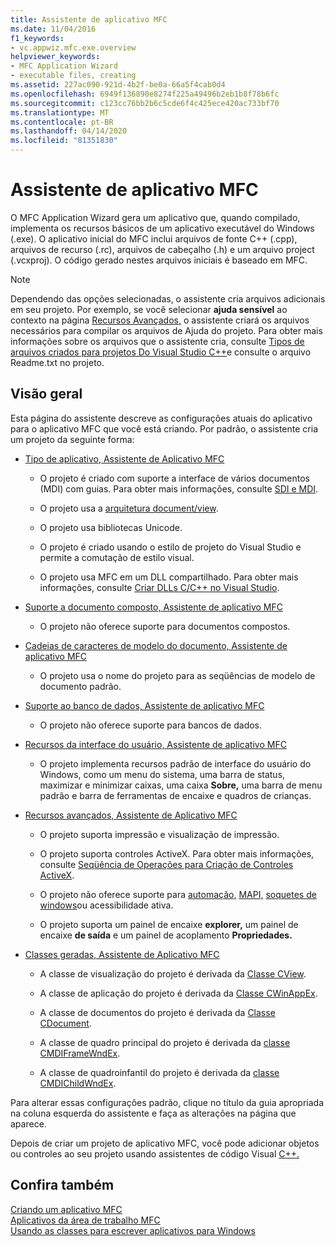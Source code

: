 ```yaml
---
title: Assistente de aplicativo MFC
ms.date: 11/04/2016
f1_keywords:
- vc.appwiz.mfc.exe.overview
helpviewer_keywords:
- MFC Application Wizard
- executable files, creating
ms.assetid: 227ac090-921d-4b2f-be0a-66a5f4cab0d4
ms.openlocfilehash: 6949f136890e8274f225a49496b2eb1b8f78b6fc
ms.sourcegitcommit: c123cc76bb2b6c5cde6f4c425ece420ac733bf70
ms.translationtype: MT
ms.contentlocale: pt-BR
ms.lasthandoff: 04/14/2020
ms.locfileid: "81351830"
---
```

# <a name="mfc-application-wizard"></a>Assistente de aplicativo MFC

O MFC Application Wizard gera um aplicativo que, quando compilado, implementa os recursos básicos de um aplicativo executável do Windows (.exe). O aplicativo inicial do MFC inclui arquivos de fonte C++ (.cpp), arquivos de recurso (.rc), arquivos de cabeçalho (.h) e um arquivo project (.vcxproj). O código gerado nestes arquivos iniciais é baseado em MFC.

> [!NOTE]
> Dependendo das opções selecionadas, o assistente cria arquivos adicionais em seu projeto. Por exemplo, se você selecionar **ajuda sensível** ao contexto na página [Recursos Avançados,](../../mfc/reference/advanced-features-mfc-application-wizard.md) o assistente criará os arquivos necessários para compilar os arquivos de Ajuda do projeto. Para obter mais informações sobre os arquivos que o assistente cria, consulte [Tipos de arquivos criados para projetos Do Visual Studio C++](../../build/reference/file-types-created-for-visual-cpp-projects.md)e consulte o arquivo Readme.txt no projeto.

## <a name="overview"></a>Visão geral

Esta página do assistente descreve as configurações atuais do aplicativo para o aplicativo MFC que você está criando. Por padrão, o assistente cria um projeto da seguinte forma:

- [Tipo de aplicativo, Assistente de Aplicativo MFC](../../mfc/reference/application-type-mfc-application-wizard.md)

  - O projeto é criado com suporte a interface de vários documentos (MDI) com guias. Para obter mais informações, consulte [SDI e MDI](../../mfc/sdi-and-mdi.md).

  - O projeto usa a [arquitetura document/view](../../mfc/document-view-architecture.md).

  - O projeto usa bibliotecas Unicode.

  - O projeto é criado usando o estilo de projeto do Visual Studio e permite a comutação de estilo visual.

  - O projeto usa MFC em um DLL compartilhado. Para obter mais informações, consulte [Criar DLLs C/C++ no Visual Studio](../../build/dlls-in-visual-cpp.md).

- [Suporte a documento composto, Assistente de aplicativo MFC](../../mfc/reference/compound-document-support-mfc-application-wizard.md)

  - O projeto não oferece suporte para documentos compostos.

- [Cadeias de caracteres de modelo do documento, Assistente de aplicativo MFC](../../mfc/reference/document-template-strings-mfc-application-wizard.md)

  - O projeto usa o nome do projeto para as seqüências de modelo de documento padrão.

- [Suporte ao banco de dados, Assistente de aplicativo MFC](../../mfc/reference/database-support-mfc-application-wizard.md)

  - O projeto não oferece suporte para bancos de dados.

- [Recursos da interface do usuário, Assistente de aplicativo MFC](../../mfc/reference/user-interface-features-mfc-application-wizard.md)

  - O projeto implementa recursos padrão de interface do usuário do Windows, como um menu do sistema, uma barra de status, maximizar e minimizar caixas, uma caixa **Sobre,** uma barra de menu padrão e barra de ferramentas de encaixe e quadros de crianças.

- [Recursos avançados, Assistente de Aplicativo MFC](../../mfc/reference/advanced-features-mfc-application-wizard.md)

  - O projeto suporta impressão e visualização de impressão.

  - O projeto suporta controles ActiveX. Para obter mais informações, consulte [Seqüência de Operações para Criação de Controles ActiveX](../../mfc/sequence-of-operations-for-creating-activex-controls.md).

  - O projeto não oferece suporte para [automação,](../../mfc/automation.md) [MAPI,](../../mfc/mapi-support-in-mfc.md) [soquetes de windows](../../mfc/windows-sockets-in-mfc.md)ou acessibilidade ativa.

  - O projeto suporta um painel de encaixe **explorer,** um painel de encaixe **de saída** e um painel de acoplamento **Propriedades.**

- [Classes geradas, Assistente de Aplicativo MFC](../../mfc/reference/generated-classes-mfc-application-wizard.md)

  - A classe de visualização do projeto é derivada da [Classe CView](../../mfc/reference/cview-class.md).

  - A classe de aplicação do projeto é derivada da [Classe CWinAppEx](../../mfc/reference/cwinappex-class.md).

  - A classe de documentos do projeto é derivada da [Classe CDocument](../../mfc/reference/cdocument-class.md).

  - A classe de quadro principal do projeto é derivada da [classe CMDIFrameWndEx](../../mfc/reference/cmdiframewndex-class.md).

  - A classe de quadroinfantil do projeto é derivada da [classe CMDIChildWndEx](../../mfc/reference/cmdichildwndex-class.md).

Para alterar essas configurações padrão, clique no título da guia apropriada na coluna esquerda do assistente e faça as alterações na página que aparece.

Depois de criar um projeto de aplicativo MFC, você pode adicionar objetos ou controles ao seu projeto usando assistentes de código Visual [C++.](../../ide/adding-functionality-with-code-wizards-cpp.md)

## <a name="see-also"></a>Confira também

[Criando um aplicativo MFC](../../mfc/reference/creating-an-mfc-application.md)<br/>
[Aplicativos da área de trabalho MFC](../../mfc/mfc-desktop-applications.md)<br/>
[Usando as classes para escrever aplicativos para Windows](../../mfc/using-the-classes-to-write-applications-for-windows.md)
